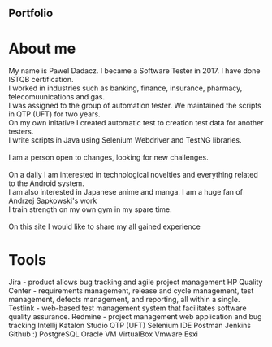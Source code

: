 <html>
<h2> Portfolio </h2>

<h1>About me</h1>
My name is Pawel Dadacz. I became a Software Tester in 2017. I have done ISTQB certification.<br>
I worked in industries such as banking, finance, insurance, pharmacy, telecomuunications and gas.<br>
I was assigned to the group of automation tester. We maintained the scripts in QTP (UFT) for two years.<br>
On my own initative I created automatic test to creation test data for another testers. <br>
I write scripts in Java using Selenium Webdriver and TestNG libraries.<br><br>
I am a person open to changes, looking for new challenges.<br><br>
On a daily I am interested in technological novelties and everything related to the Android system.<br>
I am also interested in Japanese anime and manga. I am a huge fan of Andrzej Sapkowski's work <br>
I train strength on my own gym in my spare time.<br><br>
On this site I would like to share my all gained experience
  
<h1>Tools</h1>
Jira - product allows bug tracking and agile project management
HP Quality Center -  requirements management, release and cycle management, test management, defects management, and reporting, all within a single.
Testlink - web-based test management system that facilitates software quality assurance.
Redmine - project management web application and bug tracking
Intellij
Katalon Studio
QTP (UFT)
Selenium IDE
Postman
Jenkins
Github :)
PostgreSQL
Oracle VM VirtualBox
Vmware Esxi
</html>
